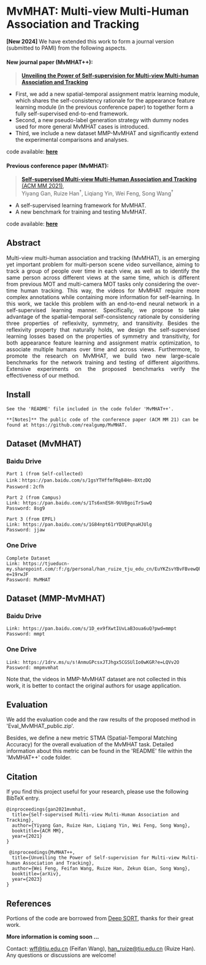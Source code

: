 # MvMHAT: Multi-view Multi-Human Association and Tracking

**[New 2024]** We have extended this work to form a journal version (submitted to PAMI) from the following aspects.

#### New journal paper (MvMHAT++):

>[**Unveiling the Power of Self-supervision for Multi-view Multi-human Association and Tracking**](https://arxiv.org/abs/2401.17617)

- First, we add a new spatial-temporal assignment matrix learning module, which shares the self-consistency rationale for the appearance feature learning module (in the previous conference paper) to together form a fully self-supervised end-to-end framework. 
- Second, a new pseudo-label generation strategy with dummy nodes used for more general MvMHAT cases is introduced. 
- Third, we include a new dataset MMP-MvMHAT and  significantly extend the experimental comparisons and analyses.

code available: [**here**](https://github.com/RuizeHan/MvMHAT/tree/main/MvMHAT%2B%2B)

#### Previous conference paper (MvMHAT):

> [**Self-supervised Multi-view Multi-Human Association and Tracking** (ACM MM 2021)](https://dl.acm.org/doi/10.1145/3474085.3475177),            
> Yiyang Gan, Ruize Han<sup>&dagger;</sup>, Liqiang Yin, Wei Feng, Song Wang<sup>&dagger;</sup>

- A self-supervised learning framework for MvMHAT.
- A new benchmark for training and testing MvMHAT.

code available: [**here**](https://github.com/realgump/MvMHAT)
<div align= left>
   
## Abstract

<div align= justify>
Multi-view multi-human association and tracking (MvMHAT), is an emerging yet important problem for multi-person scene
video surveillance, aiming to track a group of people over time in each view, as well as to identify the same person across different
views at the same time, which is different from previous MOT and multi-camera MOT tasks only considering the over-time human
tracking. This way, the videos for MvMHAT require more complex annotations while containing more information for self-learning. In
this work, we tackle this problem with an end-to-end neural network in a self-supervised learning manner. Specifically, we propose to
take advantage of the spatial-temporal self-consistency rationale by considering three properties of reflexivity, symmetry, and transitivity.
Besides the reflexivity property that naturally holds, we design the self-supervised learning losses based on the properties of symmetry
and transitivity, for both appearance feature learning and assignment matrix optimization, to associate multiple humans over time and
across views. Furthermore, to promote the research on MvMHAT, we build two new large-scale benchmarks for the network training
and testing of different algorithms. Extensive experiments on the proposed benchmarks verify the effectiveness of our method.


<div align= left>

## Install

~~~
See the 'README' file included in the code folder 'MvMHAT++'.

**[Notes]** The public code of the conference paper (ACM MM 21) can be found at https://github.com/realgump/MvMHAT.
~~~
   
## Dataset (MvMHAT)

### Baidu Drive
~~~
Part 1 (from Self-collected)
Link：https://pan.baidu.com/s/1gsYTHffmfRq84Hn-8XtzDQ 
Password：2cfh

Part 2 (from Campus)
Link: https://pan.baidu.com/s/1Ts6xnESH-9UV8goiTrSuwQ 
Password: 8sg9

Part 3 (from EPFL) 
Link: https://pan.baidu.com/s/1G84npt61rYDUEPqnaHJUlg 
Password: jjaw 
~~~

### One Drive
~~~
Complete Dataset
Link: https://tjueducn-my.sharepoint.com/:f:/g/personal/han_ruize_tju_edu_cn/EuYKZsvYBvFBvewQPdjvRIoB20iQfMNr_c7_fMDXFRZ7uw?e=19rwJF
Password: MvMHAT
~~~

## Dataset (MMP-MvMHAT)

### Baidu Drive
~~~
Link: https://pan.baidu.com/s/1D_ex9fXwtIUvLaB3oua6uQ?pwd=mmpt 
Password: mmpt
~~~

### One Drive
~~~
Link: https://1drv.ms/u/s!AnmuGPcsxJTJhgx5CGSUlIo0wKGR?e=LQVv2O
Password: mmpmvmhat
~~~

Note that, the videos in MMP-MvMHAT dataset are not collected in this work, it is better to contact the original authors for usage application.
   
## Evaluation

We add the evaluation code and the raw results of the proposed method in 'Eval_MvMHAT_public.zip'. 

Besides, we define a new metric STMA (Spatial-Temporal Matching Accuracy) for the overall evaluation of the MvMHAT task. Detailed information about this metric can be found in the 'README' file within the 'MvMHAT++' code folder.


## Citation
If you find this project useful for your research, please use the following BibTeX entry.

    @inproceedings{gan2021mvmhat,
      title={Self-supervised Multi-view Multi-Human Association and Tracking},
      author={Yiyang Gan, Ruize Han, Liqiang Yin, Wei Feng, Song Wang},
      booktitle={ACM MM},
      year={2021}
    }

     @inproceedings{MvMHAT++,
      title={Unveiling the Power of Self-supervision for Multi-view Multi-human Association and Tracking},
      author={Wei Feng, Feifan Wang, Ruize Han, Zekun Qian, Song Wang},
      booktitle={arXiv},
      year={2023}
    }

## References
Portions of the code are borrowed from [Deep SORT](https://github.com/nwojke/deep_sort), thanks for their great work.

**More information is coming soon ...**

Contact: [wff@tju.edu.cn](mailto:wff@tju.edu.cn) (Feifan Wang), [han_ruize@tju.edu.cn](mailto:han_ruize@tju.edu.cn) (Ruize Han). Any questions or discussions are welcome! 
